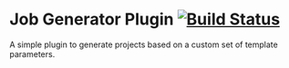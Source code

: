 Job Generator Plugin [![Build Status](https://buildhive.cloudbees.com/job/jenkinsci/job/jobgenerator-plugin/badge/icon)](https://buildhive.cloudbees.com/job/jenkinsci/job/jobgenerator-plugin/)
====================

A simple plugin to generate projects based on a custom set of template
parameters.

